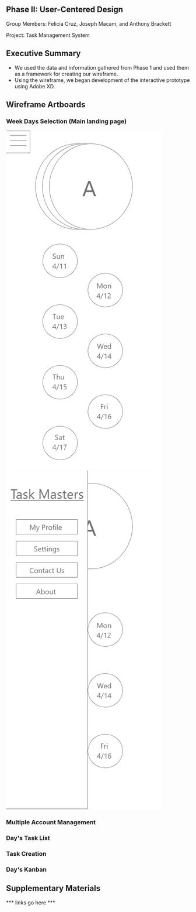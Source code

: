 ## Phase II: User-Centered Design

Group Members: Felicia Cruz, Joseph Macam, and Anthony Brackett

Project: Task Management System

## Executive Summary

* We used the data and information gathered from Phase 1 and used them as a framework for creating our wireframe.
* Using the wireframe, we began development of the interactive prototype using Adobe XD.

## Wireframe Artboards 

### Week Days Selection (Main landing page)
![Week Days Selection](../assets/Main_landing_page.png)<br/>
![Week Days Selection](../assets/Settings_sidebar.png)<br/>

### Multiple Account Management

### Day's Task List

### Task Creation

### Day's Kanban

## Supplementary Materials

*** links go here ***
